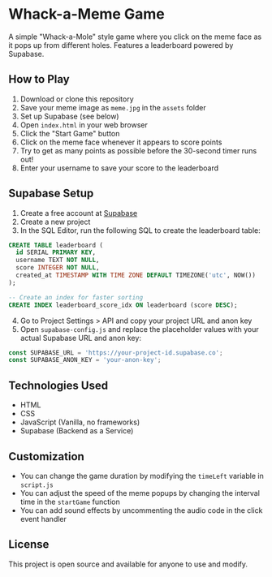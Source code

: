 # Whack-a-Meme Game

A simple "Whack-a-Mole" style game where you click on the meme face as it pops up from different holes. Features a leaderboard powered by Supabase.

## How to Play

1. Download or clone this repository
2. Save your meme image as `meme.jpg` in the `assets` folder
3. Set up Supabase (see below)
4. Open `index.html` in your web browser
5. Click the "Start Game" button
6. Click on the meme face whenever it appears to score points
7. Try to get as many points as possible before the 30-second timer runs out!
8. Enter your username to save your score to the leaderboard

## Supabase Setup

1. Create a free account at [Supabase](https://supabase.com/)
2. Create a new project
3. In the SQL Editor, run the following SQL to create the leaderboard table:

```sql
CREATE TABLE leaderboard (
  id SERIAL PRIMARY KEY,
  username TEXT NOT NULL,
  score INTEGER NOT NULL,
  created_at TIMESTAMP WITH TIME ZONE DEFAULT TIMEZONE('utc', NOW())
);

-- Create an index for faster sorting
CREATE INDEX leaderboard_score_idx ON leaderboard (score DESC);
```

4. Go to Project Settings > API and copy your project URL and anon key
5. Open `supabase-config.js` and replace the placeholder values with your actual Supabase URL and anon key:

```javascript
const SUPABASE_URL = 'https://your-project-id.supabase.co';
const SUPABASE_ANON_KEY = 'your-anon-key';
```

## Technologies Used

- HTML
- CSS
- JavaScript (Vanilla, no frameworks)
- Supabase (Backend as a Service)

## Customization

- You can change the game duration by modifying the `timeLeft` variable in `script.js`
- You can adjust the speed of the meme popups by changing the interval time in the `startGame` function
- You can add sound effects by uncommenting the audio code in the click event handler

## License

This project is open source and available for anyone to use and modify. 
